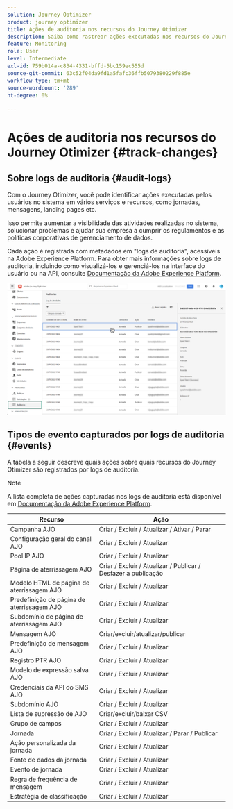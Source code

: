 ```yaml
---
solution: Journey Optimizer
product: journey optimizer
title: Ações de auditoria nos recursos do Journey Otimizer
description: Saiba como rastrear ações executadas nos recursos do Journey Otimizer.
feature: Monitoring
role: User
level: Intermediate
exl-id: 759b014a-c834-4331-bffd-5bc159ec555d
source-git-commit: 63c52f04da9fd1a5fafc36ffb5079380229f885e
workflow-type: tm+mt
source-wordcount: '289'
ht-degree: 0%

---
```


# Ações de auditoria nos recursos do Journey Otimizer {#track-changes}

## Sobre logs de auditoria {#audit-logs}

Com o Journey Otimizer, você pode identificar ações executadas pelos usuários no sistema em vários serviços e recursos, como jornadas, mensagens, landing pages etc.

Isso permite aumentar a visibilidade das atividades realizadas no sistema, solucionar problemas e ajudar sua empresa a cumprir os regulamentos e as políticas corporativas de gerenciamento de dados.

Cada ação é registrada com metadados em &quot;logs de auditoria&quot;, acessíveis na Adobe Experience Platform. Para obter mais informações sobre logs de auditoria, incluindo como visualizá-los e gerenciá-los na interface do usuário ou na API, consulte [Documentação da Adobe Experience Platform](https://experienceleague.adobe.com/docs/experience-platform/landing/governance-privacy-security/audit-logs/overview.html).

![](assets/audit-logs.png)

## Tipos de evento capturados por logs de auditoria {#events}

A tabela a seguir descreve quais ações sobre quais recursos do Journey Otimizer são registrados por logs de auditoria.

>[!NOTE]
>
>A lista completa de ações capturadas nos logs de auditoria está disponível em [Documentação da Adobe Experience Platform](https://experienceleague.adobe.com/docs/experience-platform/landing/governance-privacy-security/audit-logs/overview.html#category).

| Recurso | Ação |
|-----------|------------------|
| Campanha AJO | Criar / Excluir / Atualizar / Ativar / Parar |
| Configuração geral do canal AJO | Criar / Excluir / Atualizar |
| Pool IP AJO | Criar / Excluir / Atualizar |
| Página de aterrissagem AJO | Criar / Excluir / Atualizar / Publicar / Desfazer a publicação |
| Modelo HTML de página de aterrissagem AJO | Criar / Excluir / Atualizar |
| Predefinição de página de aterrissagem AJO | Criar / Excluir / Atualizar |
| Subdomínio de página de aterrissagem AJO | Criar / Excluir / Atualizar |
| Mensagem AJO | Criar/excluir/atualizar/publicar |
| Predefinição de mensagem AJO | Criar / Excluir / Atualizar |
| Registro PTR AJO | Criar / Excluir / Atualizar |
| Modelo de expressão salva AJO | Criar / Excluir / Atualizar |
| Credenciais da API do SMS AJO | Criar / Excluir / Atualizar |
| Subdomínio AJO | Criar / Excluir / Atualizar |
| Lista de supressão de AJO | Criar/excluir/baixar CSV |
| Grupo de campos | Criar / Excluir / Atualizar |
| Jornada | Criar / Excluir / Atualizar / Parar / Publicar |
| Ação personalizada da jornada | Criar / Excluir / Atualizar |
| Fonte de dados da jornada | Criar / Excluir / Atualizar |
| Evento de jornada | Criar / Excluir / Atualizar |
| Regra de frequência de mensagem | Criar / Excluir / Atualizar |
| Estratégia de classificação | Criar / Excluir / Atualizar |
